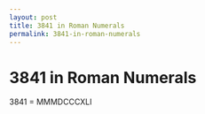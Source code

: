 ```yaml
---
layout: post
title: 3841 in Roman Numerals
permalink: 3841-in-roman-numerals
---
```


# 3841 in Roman Numerals

3841 = MMMDCCCXLI

